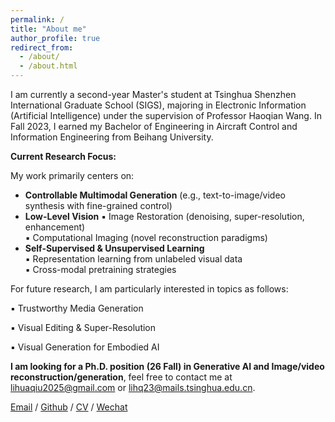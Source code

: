 ```yaml
---
permalink: /
title: "About me"
author_profile: true
redirect_from: 
  - /about/
  - /about.html
---
```


I am currently a second-year Master's student at Tsinghua Shenzhen International Graduate School (SIGS), majoring in Electronic Information (Artificial Intelligence) under the supervision of Professor Haoqian Wang. In Fall 2023, I earned my Bachelor of Engineering in Aircraft Control and Information Engineering from Beihang University.

**Current Research Focus:**  

My work primarily centers on:  

- **Controllable Multimodal Generation** (e.g., text-to-image/video synthesis with fine-grained control)
- **Low-Level Vision**
  ▪ Image Restoration (denoising, super-resolution, enhancement)  
  ▪ Computational Imaging (novel reconstruction paradigms)  
- **Self-Supervised & Unsupervised Learning**  
  ▪ Representation learning from unlabeled visual data  
  ▪ Cross-modal pretraining strategies

For future research, I am particularly interested in topics as follows:

▪ Trustworthy Media Generation

▪ Visual Editing & Super-Resolution

▪ Visual Generation for Embodied AI

**I am looking for a Ph.D. position (26 Fall) in Generative AI and Image/video reconstruction/generation**, feel free to contact me at lihuaqiu2025@gmail.com or lihq23@mails.tsinghua.edu.cn. 

[Email](mailto:lihuaqiu2025@gmail.com) / [Github](https://github.com/huaqlili) / [CV](../assets/lihuaqiu_cv_202506.pdf) / [Wechat](../images/wechat.png) 



